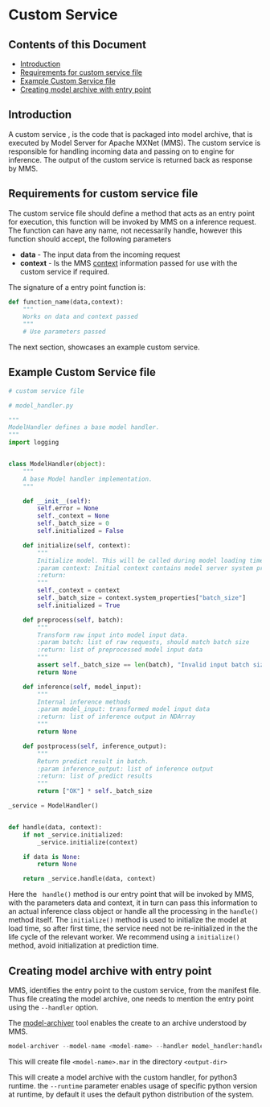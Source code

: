 # Custom Service

## Contents of this Document
* [Introduction](#introduction)
* [Requirements for custom service file](#requirements-for-custom-service-file)
* [Example Custom Service file](#example-custom-service-file)
* [Creating model archive with entry point](#creating-model-archive-with-entry-point)

## Introduction

A custom service , is the code that is packaged into model archive, that is executed by Model Server for Apache MXNet (MMS). 
The custom service is responsible for handling incoming data and passing on to engine for inference. The output of the custom service is returned back as response by MMS.

## Requirements for custom service file

The custom service file should define a method that acts as an entry point for execution, this function will be invoked by MMS on a inference request. 
The function can have any name, not necessarily handle, however this function should accept, the following parameters
    
* **data** - The input data from the incoming request
* **context** - Is the MMS [context](https://github.com/vrakesh/mxnet-model-server/blob/master/mms/context.py) information passed for use with the custom service if required. 


The signature of a entry point function is:

```python
def function_name(data,context):
    """
    Works on data and context passed
    """
    # Use parameters passed
```
The next section, showcases an example custom service.

## Example Custom Service file

```python
# custom service file

# model_handler.py

"""
ModelHandler defines a base model handler.
"""
import logging


class ModelHandler(object):
    """
    A base Model handler implementation.
    """

    def __init__(self):
        self.error = None
        self._context = None
        self._batch_size = 0
        self.initialized = False

    def initialize(self, context):
        """
        Initialize model. This will be called during model loading time
        :param context: Initial context contains model server system properties.
        :return:
        """
        self._context = context
        self._batch_size = context.system_properties["batch_size"]
        self.initialized = True

    def preprocess(self, batch):
        """
        Transform raw input into model input data.
        :param batch: list of raw requests, should match batch size
        :return: list of preprocessed model input data
        """
        assert self._batch_size == len(batch), "Invalid input batch size: {}".format(len(batch))
        return None

    def inference(self, model_input):
        """
        Internal inference methods
        :param model_input: transformed model input data
        :return: list of inference output in NDArray
        """
        return None

    def postprocess(self, inference_output):
        """
        Return predict result in batch.
        :param inference_output: list of inference output
        :return: list of predict results
        """
        return ["OK"] * self._batch_size

_service = ModelHandler()


def handle(data, context):
    if not _service.initialized:
        _service.initialize(context)

    if data is None:
        return None

    return _service.handle(data, context)

```
Here the ``` handle()``` method is our entry point that will be invoked by MMS, with the parameters data and context, it in turn can pass this information to an actual inference class object or handle all the processing in the 
```handle()``` method itself. The ```initialize()``` method is used to initialize the model at load time, so after first time, the service need not be re-initialized in the the life cycle of the relevant worker.
 We recommend using a ```initialize()``` method, avoid initialization at prediction time.

## Creating model archive with entry point 

MMS, identifies the entry point to the custom service, from the manifest file. Thus file creating the model archive, one needs to mention the entry point using the ```--handler``` option. 

The [model-archiver](https://github.com/awslabs/mxnet-model-server/blob/master/model-archiver/README.md) tool enables the create to an archive understood by MMS.

```python
model-archiver --model-name <model-name> --handler model_handler:handle --export-path <output-dir> --model-path <model_dir> --runtime python3
```

This will create file ```<model-name>.mar``` in the directory ```<output-dir>```

This will create a model archive with the custom handler, for python3 runtime. the ```--runtime``` parameter enables usage of specific python version at runtime, by default it uses the default python distribution of the system.
